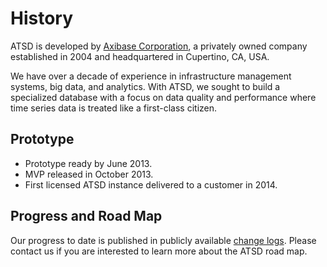 # History

ATSD is developed by [Axibase Corporation](https://axibase.com/about-us/), a privately owned company established in 2004 and headquartered in Cupertino, CA, USA.

We have over a decade of experience in infrastructure management systems, big data, and analytics. With ATSD, we sought to build a specialized database with a focus on data quality and performance where time series data is treated like a first-class citizen.

## Prototype

* Prototype ready by June 2013.
* MVP released in October 2013.
* First licensed ATSD instance delivered to a customer in 2014.

## Progress and Road Map

Our progress to date is published in publicly available [change logs](./changelogs/README.md#change-logs). Please contact us if you are interested to learn more about the ATSD road map.